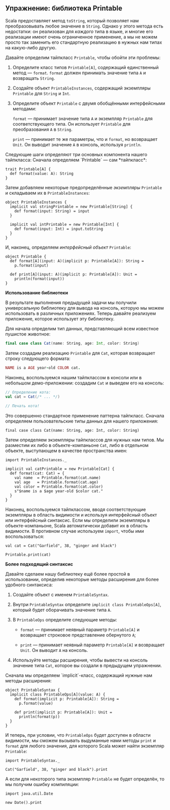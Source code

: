## Упражнение: библиотека Printable

Scala предоставляет метод `toString`, 
который позволяет нам преобразовывать любое значение в `String`.
Однако у этого метода есть недостатки: 
он реализован для *каждого* типа в языке, 
и многие его реализации имеют очень ограниченное применение, 
а мы не можем просто так заменить его стандартную реализацию в нужных нам типах
на какую-либо другую.

Давайте определим тайпкласс `Printable`, чтобы обойти эти проблемы:

 1. Определите класс типов `Printable[A]`, содержащий единственный метод — `format`.
    `format` должен принимать значение типа `A` и возвращать `String`.

 2. Создайте объект `PrintableInstances`, 
    содержащий экземпляры `Printable` для `String` и `Int`.

 3. Определите объект `Printable` с двумя обобщёнными интерфейсными методами:

    `format` — принимает значение типа `A` 
    и экземпляр `Printable` для соответствующего типа.
    Он использует `Printable` для преобразования `A` в `String`.

    `print` — принимает те же параметры, что и `format`, но возвращает `Unit`.
    Он выводит значение `A` в консоль, используя `println`.

<div class="solution">
Следующие шаги определяют три основных компонента нашего тайпкласса:
Сначала определяем `Printable` — сам *тайпкласс*:

```tut:book:silent
trait Printable[A] {
  def format(value: A): String
}
```

Затем добавляем некоторые предопределённые *экземпляры* `Printable` 
и складываем их в `PrintableInstances`:

```tut:book:silent
object PrintableInstances {
  implicit val stringPrintable = new Printable[String] {
    def format(input: String) = input
  }

  implicit val intPrintable = new Printable[Int] {
    def format(input: Int) = input.toString
  }
}
```

И, наконец, определяем *интерфейсный объект* `Printable`:

```tut:book:silent
object Printable {
  def format[A](input: A)(implicit p: Printable[A]): String =
    p.format(input)

  def print[A](input: A)(implicit p: Printable[A]): Unit =
    println(format(input))
}
```
</div>

**Использование библиотеки**

В результате выполнения предыдущей задачи мы получили универсальную библиотеку 
для вывода на консоль, которую мы можем использовать в различных приложениях.
Теперь давайте реализуем приложение, которое использует эту библиотеку.

Для начала определим тип данных, представляющий всем известное пушистое животное:

```scala
final case class Cat(name: String, age: Int, color: String)
```

Затем создадим реализацию `Printable` для `Cat`, 
которая возвращает строку следующего формата:

```ruby
NAME is a AGE year-old COLOR cat.
```

Наконец, воспользуемся нашим тайпклассом в консоли или в небольшом демо-приложении: 
создадим `Cat` и выведем его на консоль:

```scala
// Определение кота:
val cat = Cat(/* ... */)

// Печать кота!
```

<div class="solution">
Это совершенно стандартное применение паттерна тайпкласс.
Сначала определяем пользовательские типы данных для нашего приложения:

```tut:book:silent
final case class Cat(name: String, age: Int, color: String)
```

Затем определяем экземпляры тайпклассов для нужных нам типов.
Мы разместим их либо в объекте-компаньоне `Cat`, 
либо в отдельном объекте, выступающем в качестве пространства имен:

```tut:book:silent
import PrintableInstances._

implicit val catPrintable = new Printable[Cat] {
  def format(cat: Cat) = {
    val name  = Printable.format(cat.name)
    val age   = Printable.format(cat.age)
    val color = Printable.format(cat.color)
    s"$name is a $age year-old $color cat."
  }
}
```

Наконец, воспользуемся тайпклассом, 
вводя соответствующие экземпляры в область видимости 
и используя интерфейсный объект или интерфейсный синтаксис.
Если мы определили экземпляры в объекте-компаньоне, 
Scala автоматически добавит их в область видимости.
В противном случае используем `import`, чтобы ими воспользоваться:

```tut:book
val cat = Cat("Garfield", 38, "ginger and black")

Printable.print(cat)
```
</div>

**Более подходящий синтаксис**

Давайте сделаем нашу библиотеку ещё более простой в использовании, 
определив некоторые методы расширения для более удобного синтаксиса:

 1. Создайте объект с именем `PrintableSyntax`.

 2. Внутри `PrintableSyntax` определите `implicit class PrintableOps[A]`, 
    который будет оборачивать значение типа `A`.

 3. В `PrintableOps` определите следующие методы:

     - `format` — принимает неявный параметр `Printable[A]` 
       и возвращает строковое представление обернутого `A`;

     - `print` — принимает неявный параметр `Printable[A]` и возвращает `Unit`.
       Он выводит `A` на консоль.

 4. Используйте методы расширения, чтобы вывести на консоль значение типа `Cat`, 
    которое вы создали в предыдущем упражнении.

<div class="solution">
Сначала мы определяем `implicit`-класс, содержащий нужные нам методы расширения:

```tut:book:silent
object PrintableSyntax {
  implicit class PrintableOps[A](value: A) {
    def format(implicit p: Printable[A]): String =
      p.format(value)

    def print(implicit p: Printable[A]): Unit =
      println(format(p))
  }
}
```

И теперь, при условии, что `PrintableOps` будет доступен в области видимости, 
мы сможем вызывать выдуманные нами методы `print` и `format` для любого значения, 
для которого Scala может найти экземпляр `Printable`:

```tut:book:silent
import PrintableSyntax._
```

```tut:book
Cat("Garfield", 38, "ginger and black").print
```

А если для некоторого типа экземпляр `Printable` не будет определён, 
то мы получим ошибку компиляции:

```tut:book:silent
import java.util.Date
```

```tut:book:fail
new Date().print
```
</div>
